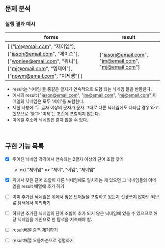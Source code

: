 


## 문제 분석


### 실행 결과 예시


| forms | result |
| --- | --- |
| [ ["jm@email.com", "제이엠"], ["jason@email.com", "제이슨"], ["woniee@email.com", "워니"], ["mj@email.com", "엠제이"], ["nowm@email.com", "이제엠"] ] | ["jason@email.com", "jm@email.com", "mj@email.com"] |



- result는 닉네임 들 중같은 글자가 연속적으로 포함 되는 닉네임 들을 반환한다.
- 예시의 result ["jason@email.com", "jm@email.com", "mj@email.com"]이메일의 닉네임은 모두 '제이'를 포함한다.
- 제한 사항에 '두 글자 이상의 문자가 문자 그대로 다른 닉네임에도 나타날 경우'라고 했으므로 '엠'과 '이제'는 조건에 포함되지 않는다.
- 이메일 주소와 닉네임은 같지 않을 수 있다.

 </br>

## 구현 기능 목록


+ [x] 주어진 닉네임 각각에서 연속되는 2글자 이상의 단어 조합 찾기
  - ex) "제이엠" => "제이", "이엠", "제이엠"

+ [x] 위에서 찾은 단어 조합이 다른 닉네임에도 일치하는 게 있으면 그 닉네임들의 이메일을 result 배열에 추가 하기
+ [ ] 이미 추가된 닉네임은 위에서 찾은 단어들을 포함하고 있는지 신경쓰지 않아도 되므로 탐색에서 제외하기
+ [ ] 하지만 추가된 닉네임의 단어 조합이 추가 되지 않은 닉네임에 있을 수 있으므로 해당 닉네임을 메인으로 한 탐색을 지속해야 함.
+ [ ] result배열 중복 제거하기
+ [ ] result배열 오름차순으로 정렬하기